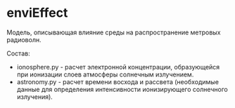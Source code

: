 # enviEffect

Модель, описывающая влияние среды на распространение метровых радиоволн.

Состав:

- ionosphere.py - расчет электронной концентрации, образующейся при
  ионизации слоев атмосферы солнечным излучением.
- astronomy.py - расчет времени восхода и рассвета (необходимые данные для
  определения интенсивности ионизирующего солнечного излучения).
